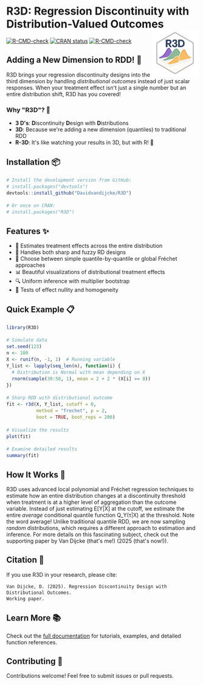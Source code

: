 # R3D: Regression Discontinuity with Distribution-Valued Outcomes <img src="man/figures/logo.png" align="right" height="120" alt="" />

<!-- badges: start -->
[![R-CMD-check](https://github.com/dvdijcke/R3D/workflows/R-CMD-check/badge.svg)](https://github.com/yourusername/R3D/actions)
[![CRAN status](https://www.r-pkg.org/badges/version/R3D)](https://CRAN.R-project.org/package=R3D)
[![R-CMD-check](https://github.com/Davidvandijcke/r3d/actions/workflows/R-CMD-check.yaml/badge.svg)](https://github.com/Davidvandijcke/r3d/actions/workflows/R-CMD-check.yaml)
<!-- badges: end -->

## Adding a New Dimension to RDD! 🚀

R3D brings your regression discontinuity designs into the third dimension by handling *distributional outcomes* instead of just scalar responses. When your treatment effect isn't just a single number but an entire distribution shift, R3D has you covered!

### Why "R3D"? 🤔

- **3 D's**: **D**iscontinuity **D**esign with **D**istributions
- **3D**: Because we're adding a new dimension (quantiles) to traditional RDD
- **R-3D**: It's like watching your results in 3D, but with R! 🥽

## Installation 📦

```r
# Install the development version from GitHub:
# install.packages("devtools")
devtools::install_github("Davidvandijcke/R3D")

# Or once on CRAN:
# install.packages("R3D")
```

## Features ✨

- 📏 Estimates treatment effects across the entire distribution
- 🎯 Handles both sharp and fuzzy RD designs
- 🧮 Choose between simple quantile-by-quantile or global Fréchet approaches
- 📊 Beautiful visualizations of distributional treatment effects
- 🔍 Uniform inference with multiplier bootstrap
- 🧪 Tests of effect nullity and homogeneity

## Quick Example 📋

```r
library(R3D)

# Simulate data
set.seed(123)
n <- 100
X <- runif(n, -1, 1)  # Running variable
Y_list <- lapply(seq_len(n), function(i) {
  # Distribution is Normal with mean depending on X
  rnorm(sample(30:50, 1), mean = 2 + 2 * (X[i] >= 0))
})

# Sharp RDD with distributional outcome
fit <- r3d(X, Y_list, cutoff = 0, 
           method = "frechet", p = 2,
           boot = TRUE, boot_reps = 200)

# Visualize the results
plot(fit)

# Examine detailed results
summary(fit)
```

## How It Works 🔧

R3D uses advanced local polynomial and Fréchet regression techniques to estimate how an entire distribution changes at a discontinuity threshold when treatment is at a higher level of aggregation than the outcome variable. Instead of just estimating E[Y|X] at the cutoff, we estimate the entire *average* conditional quantile function Q_Y(τ|X) at the threshold. Note the word average! Unlike traditional quantile RDD, we are now sampling *random* distributions, which
requires a different approach to estimation and inference. For more details on this fascinating subject, check out the supporting paper by Van Dijcke (that's me!) (2025 (that's now!)).

## Citation 📄

If you use R3D in your research, please cite:

```
Van Dijcke, D. (2025). Regression Discontinuity Design with Distributional Outcomes.
Working paper.
```

## Learn More 📚

Check out the [full documentation](https://Davidvandijcke.github.io/R3D/) for tutorials, examples, and detailed function references.

## Contributing 🤝

Contributions welcome! Feel free to submit issues or pull requests.
